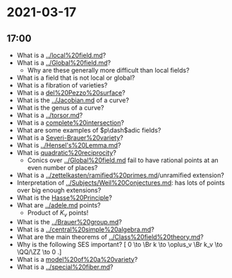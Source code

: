 # 2021-03-17

## 17:00

- What is a [../local%20field.md](../local%20field.md)?
- What is a [../Global%20field.md](../Global%20field.md)?
  - Why are these generally more difficult than local fields?
- What is a field that is not local or global?
- What is a fibration of varieties?
- What is a [del%20Pezzo%20surface](del%20Pezzo%20surface)?
- What is the [../Jacobian.md](../Jacobian.md) of a curve?
- What is the genus of a curve?
- What is a [../torsor.md](../torsor.md)?
- What is a [complete%20intersection](complete%20intersection)?
- What are some examples of $p\dash$adic fields?
- What is a [Severi-Brauer%20variety](Severi-Brauer%20variety)?
- What is [../Hensel's%20Lemma.md](../Hensel's%20Lemma.md)?
- What is [quadratic%20reciprocity](../quadratic%20reciprocity.md)?
  - Conics over [../Global%20field.md](../Global%20field.md) fail to have rational points at an even number of places?
- What is a [../zettelkasten/ramified%20primes.md](../zettelkasten/ramified%20primes.md)/unramified extension?
- Interpretation of [../Subjects/Weil%20Conjectures.md](../../Subjects/Weil%20Conjectures.md): has lots of points over big enough extensions?
- What is the [Hasse%20Principle](Hasse%20Principle)?
- What are [../adele.md](../adele.md) points?
  - Product of $K_v$ points!
- What is the [../Brauer%20group.md](../Brauer%20group.md)?
- What is a [../central%20simple%20algebra.md](../central%20simple%20algebra.md)?
- What are the main theorems of [../Class%20field%20theory.md](../Class%20field%20theory.md)?
- Why is the following SES important?
\[
0 \to \Br k \to \oplus_v \Br k_v \to \QQ/\ZZ \to 0
.\]
- What is a [model%20of%20a%20variety](model%20of%20a%20variety)?
- What is a [../special%20fiber.md](../special%20fiber.md)?
